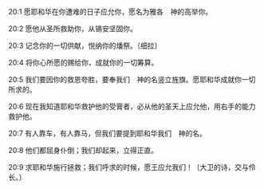 <a id="1"></a>20:1  愿耶和华在你遭难的日子应允你，愿名为雅各　神的高举你。  

<a id="2"></a>20:2  愿他从圣所救助你，从锡安坚固你。  

<a id="3"></a>20:3  记念你的一切供献，悦纳你的燔祭。〔细拉〕  

<a id="4"></a>20:4  将你心所愿的赐给你，成就你的一切筹算。  

<a id="5"></a>20:5  我们要因你的救恩夸胜，要奉我们　神的名竖立旌旗。愿耶和华成就你一切所求的。  

<a id="6"></a>20:6  现在我知道耶和华救护他的受膏者，必从他的圣天上应允他，用右手的能力救护他。  

<a id="7"></a>20:7  有人靠车，有人靠马，但我们要提到耶和华我们　神的名。  

<a id="8"></a>20:8  他们都屈身仆倒；我们却起来，立得正直。  

<a id="9"></a>20:9  求耶和华施行拯救；我们呼求的时候，愿王应允我们！〔大卫的诗，交与伶长。〕  
